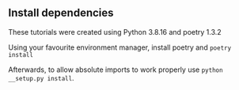 ## Install dependencies
These tutorials were created using Python 3.8.16 and poetry 1.3.2 

Using your favourite environment manager,  install poetry and 
`poetry install`

Afterwards, to allow absolute imports to work properly use `python __setup.py install`. 
